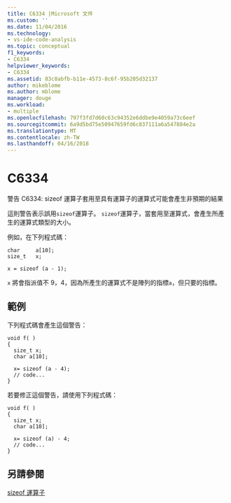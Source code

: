 ```yaml
---
title: C6334 |Microsoft 文件
ms.custom: ''
ms.date: 11/04/2016
ms.technology:
- vs-ide-code-analysis
ms.topic: conceptual
f1_keywords:
- C6334
helpviewer_keywords:
- C6334
ms.assetid: 83c8abfb-b11e-4573-8c6f-95b205d32137
author: mikeblome
ms.author: mblome
manager: douge
ms.workload:
- multiple
ms.openlocfilehash: 797f3fd7d60c63c94352e6ddbe9e4059a73c6eef
ms.sourcegitcommit: 6a9d5bd75e50947659fd6c837111a6a547884e2a
ms.translationtype: MT
ms.contentlocale: zh-TW
ms.lasthandoff: 04/16/2018
---
```

# <a name="c6334"></a>C6334
警告 C6334: sizeof 運算子套用至具有運算子的運算式可能會產生非預期的結果  
  
 這則警告表示誤用`sizeof`運算子。 `sizeof`運算子，當套用至運算式，會產生所產生的運算式類型的大小。  
  
 例如，在下列程式碼：  
  
```  
char     a[10];  
size_t   x;  
  
x = sizeof (a - 1);  
```  
  
 `x` 將會指派值不 9，4，因為所產生的運算式不是陣列的指標`a`，但只要的指標。  
  
## <a name="example"></a>範例  
 下列程式碼會產生這個警告：  
  
```  
void f( )  
{     
  size_t x;  
  char a[10];  
  
  x= sizeof (a - 4);  
  // code...  
}  
```  
  
 若要修正這個警告，請使用下列程式碼：  
  
```  
void f( )     
{  
  size_t x;  
  char a[10];  
  
  x= sizeof (a) - 4;  
  // code...  
}   
```  
  
## <a name="see-also"></a>另請參閱  
 [sizeof 運算子](/cpp/cpp/sizeof-operator)